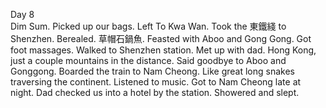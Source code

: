 Day 8  
Dim Sum. Picked up our bags. Left To Kwa Wan. Took the 東鐵綫 to Shenzhen. Berealed. 草帽石鍋魚. Feasted with Aboo and Gong Gong. Got foot massages. Walked to Shenzhen station. Met up with dad. Hong Kong, just a couple mountains in the distance. Said goodbye to Aboo and Gonggong. Boarded the train to Nam Cheong. Like great long snakes traversing the continent. Listened to music. Got to Nam Cheong late at night. Dad checked us into a hotel by the station. Showered and slept.

